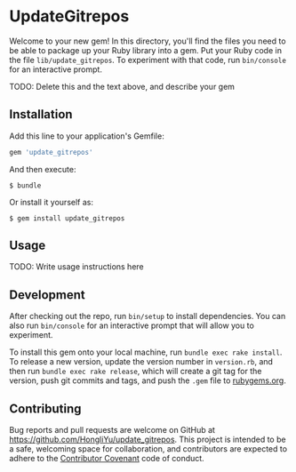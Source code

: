 # UpdateGitrepos

Welcome to your new gem! In this directory, you'll find the files you need to be able to package up your Ruby library into a gem. Put your Ruby code in the file `lib/update_gitrepos`. To experiment with that code, run `bin/console` for an interactive prompt.

TODO: Delete this and the text above, and describe your gem

## Installation

Add this line to your application's Gemfile:

```ruby
gem 'update_gitrepos'
```

And then execute:

    $ bundle

Or install it yourself as:

    $ gem install update_gitrepos

## Usage

TODO: Write usage instructions here

## Development

After checking out the repo, run `bin/setup` to install dependencies. You can also run `bin/console` for an interactive prompt that will allow you to experiment.

To install this gem onto your local machine, run `bundle exec rake install`. To release a new version, update the version number in `version.rb`, and then run `bundle exec rake release`, which will create a git tag for the version, push git commits and tags, and push the `.gem` file to [rubygems.org](https://rubygems.org).

## Contributing

Bug reports and pull requests are welcome on GitHub at https://github.com/HongliYu/update_gitrepos. This project is intended to be a safe, welcoming space for collaboration, and contributors are expected to adhere to the [Contributor Covenant](http://contributor-covenant.org) code of conduct.

